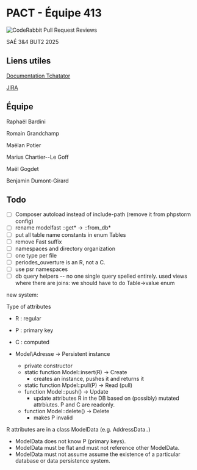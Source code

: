 # PACT - Équipe 413

![CodeRabbit Pull Request Reviews](https://img.shields.io/coderabbit/prs/github/5cover/413?utm_source=oss&utm_medium=github&utm_campaign=5cover%2F413&labelColor=171717&color=FF570A&link=https%3A%2F%2Fcoderabbit.ai&label=CodeRabbit+Reviews)

SAÉ 3&4 BUT2 2025

## Liens utiles

[Documentation Tchatator](https://5cover.github.io/413/)

[JIRA](https://bonjourceciestlenomdecesite.atlassian.net/jira/software/projects/C11/boards/34)

## Équipe

Raphaël Bardini

Romain Grandchamp

Maëlan Potier

Marius Chartier--Le Goff

Maël Gogdet

Benjamin Dumont-Girard

## Todo

- [ ] Composer autoload instead of include-path (remove it from phpstorm config)
- [ ] rename modelfast ::get* -> ::from_db*
- [ ] put all table name constants in enum Tables
- [ ] remove Fast suffix
- [ ] namespaces and directory organization
- [ ] one type per file
- [ ] periodes_ouverture is an R, not a C.
- [ ] use psr namespaces
- [ ] db query helpers -- no one single query spelled entirely. used views where there are joins: we should have to do Table->value enum  

new system:

Type of attributes

- R : regular
- P : primary key
- C : computed
  
- Model\Adresse -> Persistent instance
  - private constructor 
  - static function Model::insert(R) -> Create
    - creates an instance, pushes it and returns it
  - static function Mpdel::pull(P) -> Read (pull)
  - function Model::push() -> Update
    - update attributes R in the DB based on (possibly) mutated attrbiutes. P and C are readonly.
  - function Model::delete() -> Delete
    - makes P invalid

R attributes are in a class ModelData (e.g. AddressData..)

- ModelData does not know P (primary keys).
- ModelData must be flat and must not reference other ModelData.
- ModelData must not assume assume the existence of a particular database or data persistence system.
